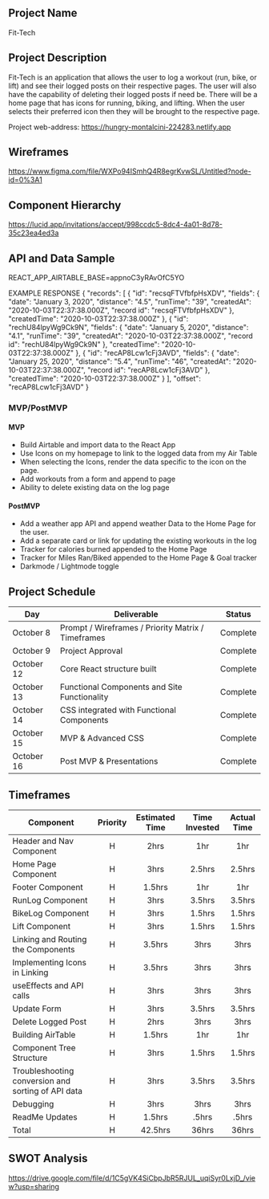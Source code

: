 ## Project Name

Fit-Tech

## Project Description

Fit-Tech is an application that allows the user to log a workout (run, bike, or lift) and see their logged posts on their respective pages. The user will also have the capability of deleting their logged posts if need be. There will be a home page that has icons for running, biking, and lifting. When the user selects their preferred icon then they will be brought to the respective page.

Project web-address: https://hungry-montalcini-224283.netlify.app

## Wireframes

https://www.figma.com/file/WXPo94ISmhQ4R8egrKvwSL/Untitled?node-id=0%3A1

## Component Hierarchy
https://lucid.app/invitations/accept/998ccdc5-8dc4-4a01-8d78-35c23ea4ed3a

## API and Data Sample

REACT_APP_AIRTABLE_BASE=appnoC3yRAvOfC5YO

EXAMPLE RESPONSE
{
    "records": [
        {
            "id": "recsqFTVfbfpHsXDV",
            "fields": {
                "date": "January 3, 2020",
                "distance": "4.5",
                "runTime": "39",
                "createdAt": "2020-10-03T22:37:38.000Z",
                "record id": "recsqFTVfbfpHsXDV"
            },
            "createdTime": "2020-10-03T22:37:38.000Z"
        },
        {
            "id": "rechU84lpyWg9Ck9N",
            "fields": {
                "date": "January 5, 2020",
                "distance": "4.1",
                "runTime": "39",
                "createdAt": "2020-10-03T22:37:38.000Z",
                "record id": "rechU84lpyWg9Ck9N"
            },
            "createdTime": "2020-10-03T22:37:38.000Z"
        },
        {
            "id": "recAP8Lcw1cFj3AVD",
            "fields": {
                "date": "January 25, 2020",
                "distance": "5.4",
                "runTime": "46",
                "createdAt": "2020-10-03T22:37:38.000Z",
                "record id": "recAP8Lcw1cFj3AVD"
            },
            "createdTime": "2020-10-03T22:37:38.000Z"
        }
    ],
    "offset": "recAP8Lcw1cFj3AVD"
}

### MVP/PostMVP

#### MVP 

- Build Airtable and import data to the React App 
- Use Icons on my homepage to link to the logged data from my Air Table
- When selecting the Icons, render the data specific to the icon on the page.
- Add workouts from a form and append to page
- Ability to delete existing data on the log page

#### PostMVP  

- Add a weather app API and append weather Data to the Home Page for the user.
- Add a separate card or link for updating the existing workouts in the log
- Tracker for calories burned appended to the Home Page
- Tracker for Miles Ran/Biked appended to the Home Page & Goal tracker
- Darkmode / Lightmode toggle


## Project Schedule

|  Day | Deliverable | Status
|---|---| ---|
|October 8| Prompt / Wireframes / Priority Matrix / Timeframes | Complete
|October 9| Project Approval | Complete
|October 12| Core React structure built | Complete
|October 13| Functional Components and Site Functionality | Complete
|October 14| CSS integrated with Functional Components  | Complete
|October 15| MVP & Advanced CSS | Complete
|October 16| Post MVP & Presentations | Complete

## Timeframes

| Component | Priority | Estimated Time | Time Invested | Actual Time |
| --- | :---: |  :---: | :---: | :---: |
| Header and Nav Component | H | 2hrs| 1hr | 1hr |
| Home Page Component | H | 3hrs| 2.5hrs | 2.5hrs |
| Footer Component | H | 1.5hrs| 1hr | 1hr |
| RunLog Component | H | 3hrs| 3.5hrs | 3.5hrs |
| BikeLog Component | H | 3hrs| 1.5hrs | 1.5hrs |
| Lift Component | H | 3hrs| 1.5hrs | 1.5hrs |
| Linking and Routing the Components | H | 3.5hrs| 3hrs | 3hrs |
| Implementing Icons in Linking | H | 3.5hrs| 3hrs | 3hrs |
| useEffects and API calls | H | 3hrs| 3hrs | 3hrs |
| Update Form | H | 3hrs| 3.5hrs | 3.5hrs |
| Delete Logged Post | H | 2hrs| 3hrs | 3hrs |
| Building AirTable | H | 1.5hrs| 1hr | 1hr |
| Component Tree Structure | H | 3hrs| 1.5hrs | 1.5hrs |
| Troubleshooting conversion and sorting of API data | H | 3hrs| 3.5hrs | 3.5hrs |
| Debugging | H | 3hrs| 3hrs | 3hrs |
| ReadMe Updates | H | 1.5hrs| .5hrs | .5hrs |
| Total | H | 42.5hrs| 36hrs | 36hrs |

## SWOT Analysis
https://drive.google.com/file/d/1C5gVK4SiCbpJbR5RJUL_uqiSyr0LxjD_/view?usp=sharing
